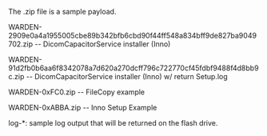 The .zip file is a sample payload.

WARDEN-2909e0a4a1955005cbe89b342bfb6cbd90f44ff548a834bff9de827ba9049702.zip -- DicomCapacitorService installer (Inno)

WARDEN-91d2fb0b6aa6f8342078a7d620a270dcff796c722770cf45fdbf9488f4d8bb9c.zip -- DicomCapacitorService installer (Inno) w/ return Setup.log

WARDEN-0xFC0.zip -- FileCopy example

WARDEN-0xABBA.zip -- Inno Setup Example

log-*: sample log output that will be returned on the flash drive.